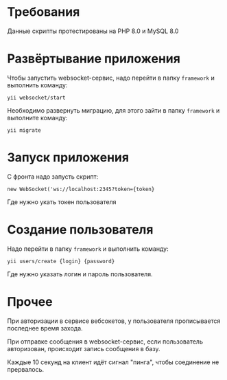 # Требования

Данные скрипты протестированы на PHP 8.0 и MySQL 8.0

# Развёртывание приложения

Чтобы запустить websocket-сервис, надо перейти в папку `framework` и выполнить команду:

`yii websocket/start`

Необходимо развернуть миграцию, для этого зайти в папку `framework` и выполните команду:

`yii migrate`

# Запуск приложения

С фронта надо запусть скрипт:

`new WebSocket('ws://localhost:2345?token={token}`

Где нужно укать токен пользователя

# Создание пользователя

Надо перейти в папку `framework` и выполнить команду:

`yii users/create {login} {password}`

Где нужно указать логин и пароль пользователя.

# Прочее

При авторизации в сервисе вебсокетов, у пользователя прописывается последнее время захода.

При отправке сообщения в websocket-сервис, если пользователь авторизован, происходит запись сообщения в базу.

Каждые 10 секунд на клиент идёт сигнал "пинга", чтобы соединение не прервалось.